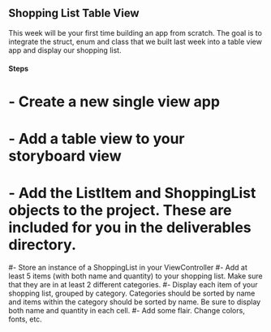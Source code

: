## Shopping List Table View

This week will be your first time building an app from scratch. The goal is to integrate the struct, enum and class that we built last week into a table view app and display our shopping list.

#### Steps
# - Create a new single view app
# - Add a table view to your storyboard view
# - Add the ListItem and ShoppingList objects to the project. These are included for you in the __deliverables__ directory.
#- Store an instance of a ShoppingList in your ViewController
#- Add at least 5 items (with both name and quantity) to your shopping list. Make sure that they are in at least 2 different categories.
#- Display each item of your shopping list, grouped by category. Categories should be sorted by name and items within the category should be sorted by name. Be sure to display both name and quantity in each cell.
#- Add some flair. Change colors, fonts, etc.
